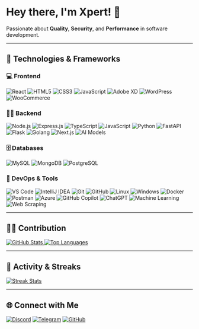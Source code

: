 <div align="left">

# Hey there, I'm Xpert! 👋

Passionate about **Quality**, **Security**, and **Performance** in software development.

---

## 🔧 Technologies & Frameworks

### 💻 **Frontend**

![React](https://img.shields.io/badge/React-61DAFB?style=flat-square&logo=react&logoColor=white)
![HTML5](https://img.shields.io/badge/HTML5-E34F26?style=flat-square&logo=html5&logoColor=white)
![CSS3](https://img.shields.io/badge/CSS3-1572B6?style=flat-square&logo=css&logoColor=white)
![JavaScript](https://img.shields.io/badge/JavaScript-F7DF1E?style=flat-square&logo=javascript&logoColor=black)
![Adobe XD](https://img.shields.io/badge/Adobe%20XD-FF61F6?style=flat-square&logo=adobexd&logoColor=white)
![WordPress](https://img.shields.io/badge/WordPress-21759B?style=flat-square&logo=wordpress&logoColor=white)
![WooCommerce](https://img.shields.io/badge/WooCommerce-96588A?style=flat-square&logo=woocommerce&logoColor=white)

### 🧑‍💻 **Backend**

![Node.js](https://img.shields.io/badge/Node.js-339933?style=flat-square&logo=node.js&logoColor=white)
![Express.js](https://img.shields.io/badge/Express.js-000000?style=flat-square&logo=express&logoColor=white)
![TypeScript](https://img.shields.io/badge/TypeScript-3178C6?style=flat-square&logo=typescript&logoColor=white)
![JavaScript](https://img.shields.io/badge/JavaScript-F7DF1E?style=flat-square&logo=javascript&logoColor=black)
![Python](https://img.shields.io/badge/Python-3776AB?style=flat-square&logo=python&logoColor=white)
![FastAPI](https://img.shields.io/badge/FastAPI-009688?style=flat-square&logo=fastapi&logoColor=white)
![Flask](https://img.shields.io/badge/Flask-000000?style=flat-square&logo=flask&logoColor=white)
![Golang](https://img.shields.io/badge/Golang-00ADD8?style=flat-square&logo=go&logoColor=white)
![Next.js](https://img.shields.io/badge/Next.js-000000?style=flat-square&logo=next.js&logoColor=white)
![AI Models](https://img.shields.io/badge/AI%20Models-00C853?style=flat-square&logo=robot&logoColor=white)

### 🗄️ **Databases**

![MySQL](https://img.shields.io/badge/MySQL-4479A1?style=flat-square&logo=mysql&logoColor=white)
![MongoDB](https://img.shields.io/badge/MongoDB-47A248?style=flat-square&logo=mongodb&logoColor=white)
![PostgreSQL](https://img.shields.io/badge/PostgreSQL-blue?style=flat-square&logo=postgresql&logoColor=white)

### 🔧 **DevOps & Tools**

![VS Code](https://img.shields.io/badge/VS%20Code-007ACC?style=flat-square&logo=visual-studio-code&logoColor=white)
![IntelliJ IDEA](https://img.shields.io/badge/IntelliJ%20IDEA-000000?style=flat-square&logo=intellij-idea&logoColor=white)
![Git](https://img.shields.io/badge/Git-F05032?style=flat-square&logo=git&logoColor=white)
![GitHub](https://img.shields.io/badge/GitHub-181717?style=flat-square&logo=github&logoColor=white)
![Linux](https://img.shields.io/badge/Linux-FCC624?style=flat-square&logo=linux&logoColor=black)
![Windows](https://img.shields.io/badge/Windows-0078D6?style=flat-square&logo=windows&logoColor=white)
![Docker](https://img.shields.io/badge/Docker-2496ED?style=flat-square&logo=docker&logoColor=white)
![Postman](https://img.shields.io/badge/Postman-FF6C37?style=flat-square&logo=postman&logoColor=white)
![Azure](https://img.shields.io/badge/Azure-0089D6?style=flat-square&logo=microsoftazure&logoColor=white)
![GitHub Copilot](https://img.shields.io/badge/GitHub%20Copilot-2EA44F?style=flat-square&logo=githubcopilot&logoColor=white)
![ChatGPT](https://img.shields.io/badge/ChatGPT-10A37F?style=flat-square&logo=chatgpt&logoColor=white)
![Machine Learning](https://img.shields.io/badge/Machine%20Learning-FF6F00?style=flat-square&logo=tensorflow&logoColor=white)
![Web Scraping](https://img.shields.io/badge/Web%20Scraping-009688?style=flat-square&logo=python&logoColor=white)

---

## 🧑‍💻 Contribution

<a href="https://github.com/xpert2404/xpert2404">
  <img src="https://github-readme-stats.vercel.app/api?username=xpert2404&show_icons=true&count_private=true&hide_title=true&hide=prs&theme=radical&hide_border=true" alt="GitHub Stats">
</a>
<a href="https://github.com/xpert2404/xpert2404">
  <img src="https://github-readme-stats.vercel.app/api/top-langs/?username=xpert2404&layout=compact&theme=radical&hide_border=true" alt="Top Languages">
</a>

---

## 🚀 Activity & Streaks

<a href="https://github.com/xpert2404">
  <img src="https://github-readme-streak-stats.herokuapp.com/?user=xpert2404&theme=radical&hide_border=true" alt="Streak Stats">
</a>

---

## 🌐 Connect with Me

[![Discord](https://img.shields.io/badge/Discord-7289DA?style=flat-square&logo=discord&logoColor=white)](https://discordapp.com/users/wh0isaspect)
[![Telegram](https://img.shields.io/badge/Telegram-0088CC?style=flat-square&logo=telegram&logoColor=white)](https://t.me/xpert07)
[![GitHub](https://img.shields.io/badge/GitHub-181717?style=flat-square&logo=github&logoColor=white)](https://github.com/xpert2404)
